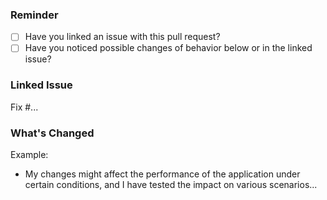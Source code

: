 ### Reminder
- [ ] Have you linked an issue with this pull request?
- [ ] Have you noticed possible changes of behavior below or in the linked issue?

### Linked Issue
Fix #...

### What's Changed
Example:
- My changes might affect the performance of the application under certain conditions, and I have tested the impact on various scenarios...
